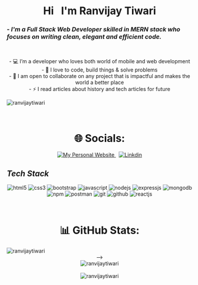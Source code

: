 <!----------------------------------- Heading Section ------------------------------------>
<h1 align="center">
    Hi &nbsp;
    I'm Ranvijay Tiwari
   
</h1>


<!----------------------------------- About Section ------------------------------------>

<h3>
    <i>- I'm a Full Stack Web Developer skilled in MERN stack who focuses on writing clean, elegant and efficient code.</i>
</h3>


<br>

<p align="center">
-   💻 I’m a developer who loves both world of mobile and web development <br/>
-   🌱 I love to code, build things & solve problems <br/>
-   🤝 I am open to collaborate on any project that is impactful and makes the world a better place <br/>
-   ⚡ I read articles about history and tech articles for future <br/>
</p>

<p align="left"> <img src="https://komarev.com/ghpvc/?username=ranvijaytiwari&label=Profile%20views&color=0e75b6&style=flat" alt="ranvijaytiwari" /> </p>



<br>




<h1 align="center"> 🌐 Socials: </h1>
<p align="center">
    <a href="https://ranvijaytiwari.github.io/">
          <img alt="My Personal Website" src="https://img.shields.io/static/v1?color=%237733ff&label=Website&message=Portfolio&style=flat&logo=amp&logoColor=ffffff&labelColor=161937">
    </a> &nbsp;
    <a href="https://linkedin.com/in/https://www.linkedin.com/in/ranvijay-tiwari-a6636b219/">
          <img alt="Linkdin" src="https://img.shields.io/badge/LinkedIn-%230077B5.svg?logo=linkedin&logoColor=white">
    </a>
    
</p>


<!----------------------------------- Tech Stack Section ------------------------------------>

<h2><i>Tech Stack</i></h2>

<p align="center">
    <img src="https://img.shields.io/badge/HTML5-E34F26?style=for-the-badge&logo=html5&logoColor=white" alt="html5" />
    <img src="https://img.shields.io/badge/CSS3-1572B6?style=for-the-badge&logo=css3&logoColor=white" alt="css3" />
    <img src="https://img.shields.io/badge/Bootstrap-563D7C?style=for-the-badge&logo=bootstrap&logoColor=white" alt="bootstrap" />
    <img src="https://img.shields.io/badge/JavaScript-323330?style=for-the-badge&logo=javascript&logoColor=F7DF1E" alt="javascript" />
    <img src="https://img.shields.io/badge/Node.js-339933?style=for-the-badge&logo=nodedotjs&logoColor=white" alt="nodejs" />
    <img src="https://img.shields.io/badge/Express.js-000000?style=for-the-badge&logo=express&logoColor=white" alt="expressjs" />
    <img src="https://img.shields.io/badge/MongoDB-4EA94B?style=for-the-badge&logo=mongodb&logoColor=white" alt="mongodb" />
    <img src="https://img.shields.io/badge/npm-CB3837?style=for-the-badge&logo=npm&logoColor=white" alt="npm" />
    <img src="https://img.shields.io/badge/Postman-FF6C37?style=for-the-badge&logo=Postman&logoColor=white" alt="postman" />
    <img src="https://img.shields.io/badge/Git-f44d27?style=for-the-badge&logo=git&logoColor=white" alt="git" />
    <img src="https://img.shields.io/badge/GitHub-100000?style=for-the-badge&logo=github&logoColor=white" alt="github" />
    <img src="https://img.shields.io/badge/React-20232A?style=for-the-badge&logo=react&logoColor=61DAFB" alt="reactjs" />
  </p>
<br>







    


<h1 align="center"> 📊 GitHub Stats:</h1>
<p align="center">
 
<img align="left" src="https://github-readme-stats.vercel.app/api/top-langs?username=ranvijaytiwari&show_icons=true&locale=en&layout=compact" alt="ranvijaytiwari" />
    <br />  -->
    <br />
   <img align="center" src="https://github-readme-stats.vercel.app/api?username=ranvijaytiwari&show_icons=true&locale=en" alt="ranvijaytiwari" />
    <br />
    <br />
<img align="center" src="https://github-readme-streak-stats.herokuapp.com/?user=ranvijaytiwari&" alt="ranvijaytiwari" />
    <br />
    <br />
</p>


